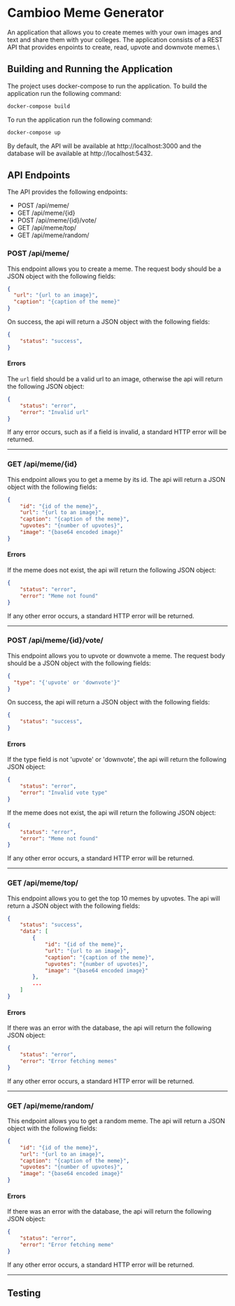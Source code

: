 # Cambioo Meme Generator

An application that allows you to create memes with your own images and text and share them with your colleges.
The application consists of a REST API that provides enpoints to create, read, upvote and downvote memes.\

## Building and Running the Application

The project uses docker-compose to run the application. To build the application run the following command:

```bash
docker-compose build
```

To run the application run the following command:

```bash
docker-compose up
```
 By default, the API will be available at http://localhost:3000 and the database will be available at http://localhost:5432.


## API Endpoints

The API provides the following endpoints:
- POST /api/meme/
- GET /api/meme/{id}
- POST /api/meme/{id}/vote/
- GET /api/meme/top/
- GET /api/meme/random/

### POST /api/meme/

This endpoint allows you to create a meme. The request body should be a JSON object with the following fields:
```json
{
  "url": "{url to an image}",
  "caption": "{caption of the meme}"
}
```

On success, the api will return a JSON object with the following fields:
```json
{
    "status": "success",
}
```

#### Errors

The `url` field should be a valid url to an image, otherwise the api will return the following JSON object:
```json
{
    "status": "error",
    "error": "Invalid url"
}
```

If any error occurs, such as if a field is invalid, a standard HTTP error will be returned.

---

### GET /api/meme/{id}

This endpoint allows you to get a meme by its id. The api will return a JSON object with the following fields:
```json
{
    "id": "{id of the meme}",
    "url": "{url to an image}",
    "caption": "{caption of the meme}",
    "upvotes": "{number of upvotes}",
    "image": "{base64 encoded image}"
}
```

#### Errors

If the meme does not exist, the api will return the following JSON object:
```json
{
    "status": "error",
    "error": "Meme not found"
}
```

If any other error occurs, a standard HTTP error will be returned.

---

### POST /api/meme/{id}/vote/

This endpoint allows you to upvote or downvote a meme. The request body should be a JSON object with the following fields:
```json
{
  "type": "{'upvote' or 'downvote'}"
}
```

On success, the api will return a JSON object with the following fields:
```json
{
    "status": "success",
}
```

#### Errors

If the type field is not 'upvote' or 'downvote', the api will return the following JSON object:
```json
{
    "status": "error",
    "error": "Invalid vote type"
}
```

If the meme does not exist, the api will return the following JSON object:
```json
{
    "status": "error",
    "error": "Meme not found"
}
```

If any other error occurs, a standard HTTP error will be returned.

---

### GET /api/meme/top/

This endpoint allows you to get the top 10 memes by upvotes. The api will return a JSON object with the following fields:
```json
{
    "status": "success",
    "data": [
        {
            "id": "{id of the meme}",
            "url": "{url to an image}",
            "caption": "{caption of the meme}",
            "upvotes": "{number of upvotes}",
            "image": "{base64 encoded image}"
        },
        ...
    ]
}
```

#### Errors

If there was an error with the database, the api will return the following JSON object:
```json
{
    "status": "error",
    "error": "Error fetching memes"
}
```

If any other error occurs, a standard HTTP error will be returned.

---

### GET /api/meme/random/

This endpoint allows you to get a random meme. The api will return a JSON object with the following fields:
```json
{
    "id": "{id of the meme}",
    "url": "{url to an image}",
    "caption": "{caption of the meme}",
    "upvotes": "{number of upvotes}",
    "image": "{base64 encoded image}"
}
```

#### Errors

If there was an error with the database, the api will return the following JSON object:
```json
{
    "status": "error",
    "error": "Error fetching meme"
}
```

If any other error occurs, a standard HTTP error will be returned.

---

## Testing






